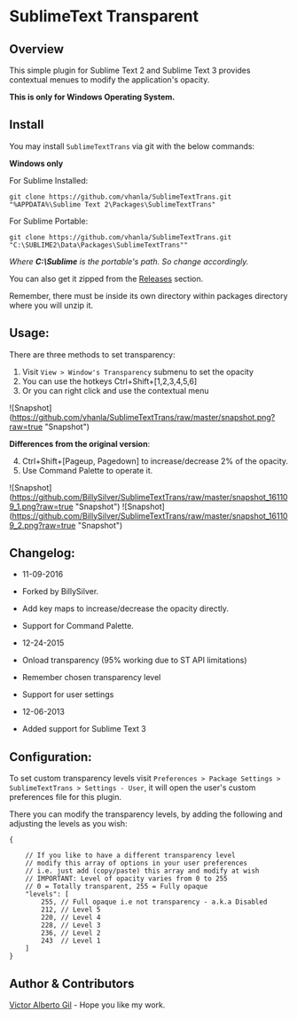 SublimeText Transparent
=======================

Overview
--------
This simple plugin for Sublime Text 2 and Sublime Text 3 provides contextual menues to modify the application's opacity.

**This is only for Windows Operating System.**


Install
-------
You may install `SublimeTextTrans` via git with the below commands:

**Windows only**

For Sublime Installed:

    git clone https://github.com/vhanla/SublimeTextTrans.git "%APPDATA%\Sublime Text 2\Packages\SublimeTextTrans"

For Sublime Portable:

    git clone https://github.com/vhanla/SublimeTextTrans.git "C:\SUBLIME2\Data\Packages\SublimeTextTrans""

*Where* ***C:\Sublime*** *is the portable's path. So change accordingly.*

You can also get it zipped from the [Releases](https://github.com/vhanla/SublimeTextTrans/releases) section.

Remember, there must be inside its own directory within packages directory where you will unzip it.

Usage:
-------
There are three methods to set transparency:

1. Visit `View > Window's Transparency` submenu to set the opacity
2. You can use the hotkeys Ctrl+Shift+[1,2,3,4,5,6]
3. Or you can right click and use the contextual menu

![Snapshot]
(https://github.com/vhanla/SublimeTextTrans/raw/master/snapshot.png?raw=true "Snapshot")

**Differences from the original version**:

4. Ctrl+Shift+[Pageup, Pagedown] to increase/decrease 2% of the opacity.
5. Use Command Palette to operate it.

![Snapshot]
(https://github.com/BillySilver/SublimeTextTrans/raw/master/snapshot_161109_1.png?raw=true "Snapshot")
![Snapshot]
(https://github.com/BillySilver/SublimeTextTrans/raw/master/snapshot_161109_2.png?raw=true "Snapshot")

Changelog:
----------
- 11-09-2016

 - Forked by BillySilver.
 - Add key maps to increase/decrease the opacity directly.
 - Support for Command Palette.

- 12-24-2015

 - Onload transparency (95% working due to ST API limitations)
 - Remember chosen transparency level
 - Support for user settings

- 12-06-2013

 - Added support for Sublime Text 3

Configuration:
--------------
To set custom transparency levels visit `Preferences > Package Settings > SublimeTextTrans > Settings - User`, it will open the user's custom preferences file for this plugin.

There you can modify the transparency levels, by adding the following and adjusting the levels as you wish:


    {

    	// If you like to have a different transparency level
    	// modify this array of options in your user preferences
    	// i.e. just add (copy/paste) this array and modify at wish
    	// IMPORTANT: Level of opacity varies from 0 to 255
    	// 0 = Totally transparent, 255 = Fully opaque
    	"levels": [
    		255, // Full opaque i.e not transparency - a.k.a Disabled
    		212, // Level 5
    		220, // Level 4
    		228, // Level 3
    		236, // Level 2
    		243  // Level 1
    	]
    }


Author & Contributors
----------------------
[Victor Alberto Gil](http://profiles.google.com/vhanla) - Hope you like my work.

